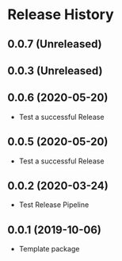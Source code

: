 # Release History

## 0.0.7 (Unreleased)


## 0.0.3 (Unreleased)

## 0.0.6 (2020-05-20)
- Test a successful Release

## 0.0.5 (2020-05-20)
- Test a successful Release

## 0.0.2 (2020-03-24)
- Test Release Pipeline


## 0.0.1 (2019-10-06)
  - Template package
